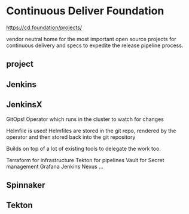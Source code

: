 # Continuous Deliver Foundation

https://cd.foundation/projects/

vendor neutral home for the most important open source projects for continuous delivery and specs to expedite the release pipeline process.

## project

## Jenkins
## JenkinsX

GitOps! Operator which runs in the cluster to watch for changes

Helmfile is used! Helmfiles are stored in the git repo, rendered by the operator and then stored back into the git repository

Builds on top of a lot of existing tools to delegate the work too.

Terraform for infrastructure
Tekton for pipelines
Vault for Secret management
Grafana
Jenkins
Nexus
...


## Spinnaker
## Tekton
